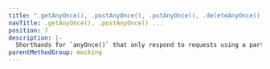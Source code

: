 ```yaml
---
title: ".getAnyOnce(), .postAnyOnce(), .putAnyOnce(), .deleteAnyOnce(), .headAnyOnce(), .patchAnyOnce()"
navTitle: .getAnyOnce(), .postAnyOnce() ...
position: 7
description: |-
  Shorthands for `anyOnce()` that only respond to requests using a particular http method.
parentMethodGroup: mocking
---
```

